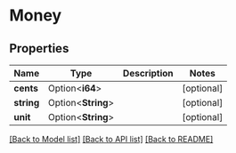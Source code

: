 # Money

## Properties

Name | Type | Description | Notes
------------ | ------------- | ------------- | -------------
**cents** | Option<**i64**> |  | [optional]
**string** | Option<**String**> |  | [optional]
**unit** | Option<**String**> |  | [optional]

[[Back to Model list]](../README.md#documentation-for-models) [[Back to API list]](../README.md#documentation-for-api-endpoints) [[Back to README]](../README.md)


